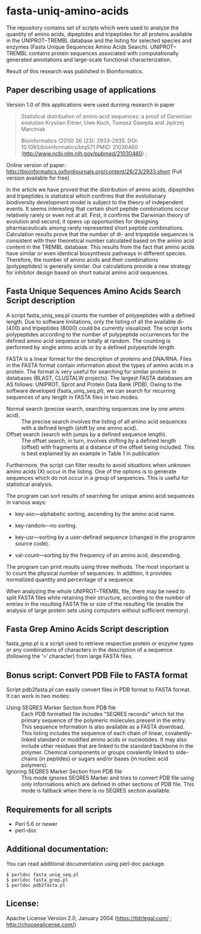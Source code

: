 fasta-uniq-amino-acids
======================

The repository contains set of scripts which were used to analyze the quantity of amino acids, dipeptides and tripeptides for all proteins available in the UNIPROT–TREMBL database and the listing for selected species and enzymes (Fasta Unique Sequences Amino Acids Search). UNIPROT–TREMBL contains protein sequences associated with computationally generated annotations and large-scale functional characterization.

Result of this research was published in Bioinformatics.

Paper describing usage of applications
---------------------------------------------

Version 1.0 of this applications were used durning research in paper

> Statistical distribution of amino acid sequences: a proof of Darwinian evolution
> Krystian Eitner, Uwe Koch, Tomasz Gawęda and Jędrzej Marciniak
>
> Bioinformatics (2010) 26 (23): 2933-2935.
> DOI: 10.1093/bioinformatics/btq571
> PMID: 21030460 (http://www.ncbi.nlm.nih.gov/pubmed/21030460) ;

Online version of paper: http://bioinformatics.oxfordjournals.org/content/26/23/2933.short (Full version available for free)

In the article we have proved that the distribution of amino acids, dipeptides and tripeptides is statistical which confirms that the evolutionary biodiversity development model is subject to the theory of independent events. It seems interesting that certain short peptide combinations occur relatively rarely or even not at all. First, it confirms the Darwinian theory of evolution and second, it opens up opportunities for designing pharmaceuticals among rarely represented short peptide combinations. Calculation results prove that the number of di- and tripeptide sequences is consistent with their theoretical number calculated based on the amino acid content in the TREMBL database. This results from the fact that amino acids have similar or even identical biosynthesis pathways in different species. Therefore, the number of amino acids and their combinations (polypeptides) is generally similar. Our calculations provide a new strategy for inhibitor design based on short natural amino acid sequences.


Fasta Unique Sequences Amino Acids Search Script description
-------------------------------------------------------------------

A script fasta_uniq_seq.pl counts the number of polypeptides with a defined length. Due to software limitations, only the listing of all the available di- (400) and tripeptides (8000) could be currently visualized. The script sorts polypeptides according to the number of polypeptide occurrences for the defined amino acid sequence or totally at random. The counting is performed by single amino acids or by a defined polypeptide length.

FASTA is a linear format for the description of proteins and DNA/RNA. Files in the FASTA format contain information about the types of amino acids in a protein. The format is very useful for searching for similar proteins in databases (BLAST, CLUSTALW projects). The largest FASTA databases are AS follows: UNIPROT, Sprot and Protein Data Bank (PDB). Owing to the software developed (fasta_uniq_seq.pl), we can search for recurring sequences of any length in FASTA files in two modes:

<dl>
  <dt>Normal search (precise search, searching sequences one by one amino acid).</dt>
  <dd>The precise search involves the listing of all amino acid sequences with a defined length (shift by one amino acid). </dd>

  <dt>Offset search (search with jumps by a defined sequence length).</dt>
  <dd>The offset search, in turn, involves shifting by a defined length (offset) with fragments at a distance of the offset being included. This is best explained by an example in Table 1 in publication</dd>
</dl>

Furthermore, the script can filter results to avoid situations when unknown amino acids (X) occur in the listing. One of the options is to generate sequences which do not occur in a group of sequences. This is useful for statistical analysis. 

The program can sort results of searching for unique amino acid sequences in various ways:

 * key-asc—alphabetic sorting, ascending by the amino acid name.

 * key-random—no sorting.

 * key-usr—sorting by a user-defined sequence (changed in the programm source code).

 * val-count—sorting by the frequency of an amino acid, descending.

The program can print results using three methods. The most important is to count the physical number of sequences. In addition, it provides normalized quantity and percentage of a sequence. 


When analyzing the whole UNIPROT–TREMBL file, there may be need to split  FASTA files while retaining their structure, according to the number of entries in the resulting FASTA file or size of the resulting file (enable the analysis of large protein sets using computers without sufficient memory).


Fasta Grep Amino Acids Script description
-------------------------------------------------------------------

fasta_grep.pl is a script used to retrieve respective protein or enzyme types or any combinations of characters in the description of a sequence (following the ‘>’ character) from large FASTA files. 


Bonus script: Convert PDB File to FASTA format
------------------------------------------------------

Script pdb2fasta.pl can easily convert files in PDB format to FASTA format. 
It can work in two modes:

<dl>
  <dt>Using SEQRES Marker Section from PDB file</dt>
  <dd>Each PDB formatted file includes "SEQRES records" which list the primary sequence of the polymeric molecules present in the entry. This sequence information is also available as a FASTA download. This listing includes the sequence of each chain of linear, covalently-linked standard or modified amino acids or nucleotides. It may also include other residues that are linked to the standard backbone in the polymer. Chemical components or groups covalently linked to side-chains (in peptides) or sugars and/or bases (in nucleic acid polymers).</dd>

  <dt>Ignoring SEQRES Marker Section from PDB file</dt>
  <dd>This mode ignores SEQRES Marker and tries to convert PDB file using only informations which are defined in other sections of PDB file. This mode is fallback when there is no SEQRES section available.</dd>
</dl>


Requirements for all scripts
----------------------------------

* Perl 5.6 or newer
* perl-doc


Additional documentation:
-------------------------------------------------------------------

You can read additional documentation using perl-doc package.

	$ perldoc fasta_uniq_seq.pl
    $ perldoc fasta_grep.pl
    $ perldoc pdb2fasta.pl


License:
-------------

Apache License Version 2.0, January 2004 (https://tldrlegal.com/ ; http://choosealicense.com/)

